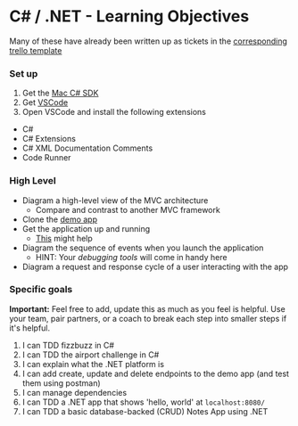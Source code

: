 # C# / .NET - Learning Objectives

Many of these have already been written up as tickets in the [corresponding trello template](https://trello.com/b/Dgcyzjcp/acebook-csharp-template)

### Set up

1. Get the [Mac C# SDK](https://www.microsoft.com/net/download)
2. Get [VSCode](https://code.visualstudio.com/)
3. Open VSCode and install the following extensions
  * C#
  * C# Extensions
  * C# XML Documentation Comments
  * Code Runner

### High Level

* Diagram a high-level view of the MVC architecture
  * Compare and contrast to another MVC framework
* Clone the [demo app](https://github.com/laxmansahni/TodoApi/)
* Get the application up and running
  * [This](https://medium.com/@agavatar/webapi-with-net-core-and-postgres-in-visual-studio-code-8b3587d12823) might help
* Diagram the sequence of events when you launch the application
  * HINT: Your _debugging tools_ will come in handy here
* Diagram a request and response cycle of a user interacting with the app

### Specific goals

**Important:** Feel free to add, update this as much as you feel is helpful. Use your team, pair partners, or a coach to break each step into smaller steps if it's helpful.

1. I can TDD fizzbuzz in C#
2. I can TDD the airport challenge in C#
3. I can explain what the .NET platform is
4. I can add create, update and delete endpoints to the demo app (and test them using postman)
5. I can manage dependencies
6. I can TDD a .NET app that shows 'hello, world' at `localhost:8080/`
7. I can TDD a basic database-backed (CRUD) Notes App using .NET
